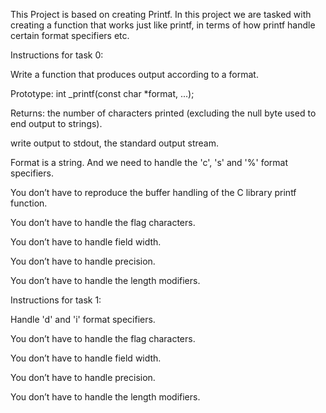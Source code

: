 
This Project is based on creating Printf. In this project we are tasked with creating a function that works just like printf, in terms of how printf handle certain format specifiers etc.



Instructions for task 0:

Write a function that produces output according to a format.

Prototype: int _printf(const char *format, ...);

Returns: the number of characters printed (excluding the null byte used to end output to strings).

write output to stdout, the standard output stream.

Format is a string. And we need to handle the 'c', 's' and '%' format specifiers.

You don’t have to reproduce the buffer handling of the C library printf function.

You don’t have to handle the flag characters.

You don’t have to handle field width.

You don’t have to handle precision.

You don’t have to handle the length modifiers.


Instructions for task 1:

Handle 'd' and 'i' format specifiers.

You don’t have to handle the flag characters.

You don’t have to handle field width.

You don’t have to handle precision.

You don’t have to handle the length modifiers.
